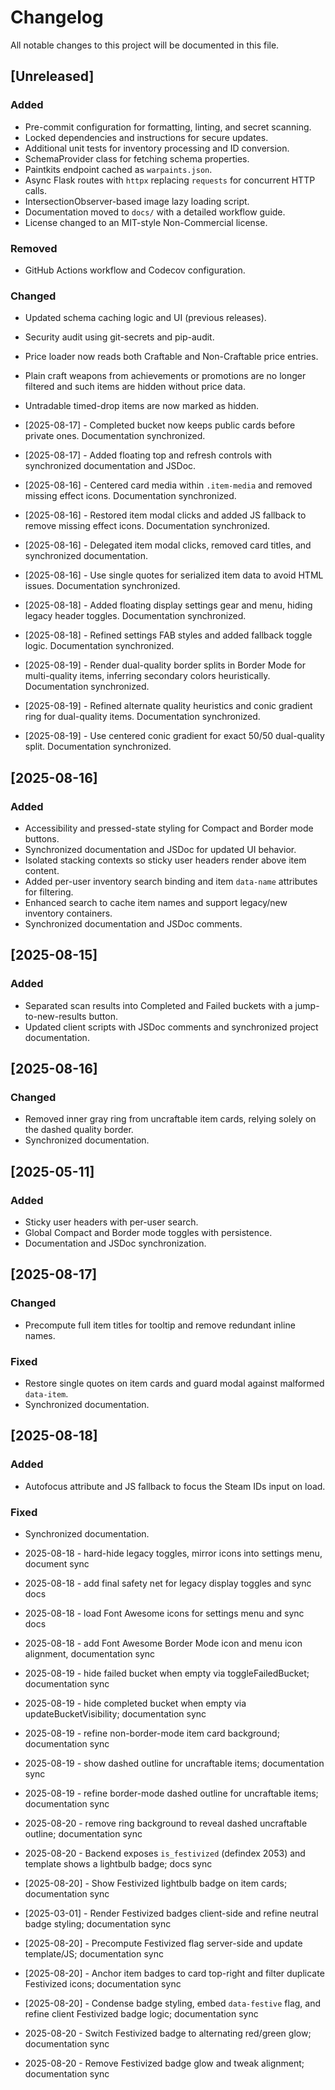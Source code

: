 # Changelog

All notable changes to this project will be documented in this file.

## [Unreleased]

### Added

- Pre-commit configuration for formatting, linting, and secret scanning.
- Locked dependencies and instructions for secure updates.
- Additional unit tests for inventory processing and ID conversion.
- SchemaProvider class for fetching schema properties.
- Paintkits endpoint cached as `warpaints.json`.
- Async Flask routes with `httpx` replacing `requests` for concurrent HTTP calls.
- IntersectionObserver-based image lazy loading script.
- Documentation moved to `docs/` with a detailed workflow guide.
- License changed to an MIT-style Non-Commercial license.

### Removed

- GitHub Actions workflow and Codecov configuration.

### Changed

- Updated schema caching logic and UI (previous releases).
- Security audit using git-secrets and pip-audit.
- Price loader now reads both Craftable and Non-Craftable price entries.
- Plain craft weapons from achievements or promotions are no longer filtered and
  such items are hidden without price data.
- Untradable timed-drop items are now marked as hidden.

- [2025-08-17] - Completed bucket now keeps public cards before private ones. Documentation synchronized.

- [2025-08-17] - Added floating top and refresh controls with synchronized documentation and JSDoc.
- [2025-08-16] - Centered card media within `.item-media` and removed missing effect icons. Documentation synchronized.
- [2025-08-16] - Restored item modal clicks and added JS fallback to remove missing effect icons. Documentation synchronized.
- [2025-08-16] - Delegated item modal clicks, removed card titles, and synchronized documentation.
- [2025-08-16] - Use single quotes for serialized item data to avoid HTML issues. Documentation synchronized.

- [2025-08-18] - Added floating display settings gear and menu, hiding legacy header toggles. Documentation synchronized.
- [2025-08-18] - Refined settings FAB styles and added fallback toggle logic. Documentation synchronized.
- [2025-08-19] - Render dual-quality border splits in Border Mode for multi-quality items, inferring secondary colors heuristically. Documentation synchronized.
- [2025-08-19] - Refined alternate quality heuristics and conic gradient ring for dual-quality items. Documentation synchronized.
- [2025-08-19] - Use centered conic gradient for exact 50/50 dual-quality split. Documentation synchronized.

## [2025-08-16]

### Added

- Accessibility and pressed-state styling for Compact and Border mode buttons.
- Synchronized documentation and JSDoc for updated UI behavior.
- Isolated stacking contexts so sticky user headers render above item content.
- Added per-user inventory search binding and item `data-name` attributes for filtering.
- Enhanced search to cache item names and support legacy/new inventory containers.
- Synchronized documentation and JSDoc comments.

## [2025-08-15]

### Added

- Separated scan results into Completed and Failed buckets with a jump-to-new-results button.
- Updated client scripts with JSDoc comments and synchronized project documentation.

## [2025-08-16]

### Changed

- Removed inner gray ring from uncraftable item cards, relying solely on the dashed quality border.
- Synchronized documentation.

## [2025-05-11]

### Added

- Sticky user headers with per-user search.
- Global Compact and Border mode toggles with persistence.
- Documentation and JSDoc synchronization.

## [2025-08-17]

### Changed

- Precompute full item titles for tooltip and remove redundant inline names.

### Fixed

- Restore single quotes on item cards and guard modal against malformed `data-item`.
- Synchronized documentation.

## [2025-08-18]

### Added

- Autofocus attribute and JS fallback to focus the Steam IDs input on load.

### Fixed

- Synchronized documentation.
- 2025-08-18 - hard-hide legacy toggles, mirror icons into settings menu, document sync
- 2025-08-18 - add final safety net for legacy display toggles and sync docs

- 2025-08-18 - load Font Awesome icons for settings menu and sync docs

- 2025-08-18 - add Font Awesome Border Mode icon and menu icon alignment, documentation sync

- 2025-08-19 - hide failed bucket when empty via toggleFailedBucket; documentation sync
- 2025-08-19 - hide completed bucket when empty via updateBucketVisibility; documentation sync
- 2025-08-19 - refine non-border-mode item card background; documentation sync
- 2025-08-19 - show dashed outline for uncraftable items; documentation sync
- 2025-08-19 - refine border-mode dashed outline for uncraftable items; documentation sync
- 2025-08-20 - remove ring background to reveal dashed uncraftable outline; documentation sync
- 2025-08-20 - Backend exposes `is_festivized` (defindex 2053) and template shows a lightbulb badge; docs sync
- [2025-08-20] - Show Festivized lightbulb badge on item cards; documentation sync
- [2025-03-01] - Render Festivized badges client-side and refine neutral badge styling; documentation sync
- [2025-08-20] - Precompute Festivized flag server-side and update template/JS; documentation sync
- [2025-08-20] - Anchor item badges to card top-right and filter duplicate Festivized icons; documentation sync
- [2025-08-20] - Condense badge styling, embed `data-festive` flag, and refine client Festivized badge logic; documentation sync
- 2025-08-20 - Switch Festivized badge to alternating red/green glow; documentation sync
- 2025-08-20 - Remove Festivized badge glow and tweak alignment; documentation sync
